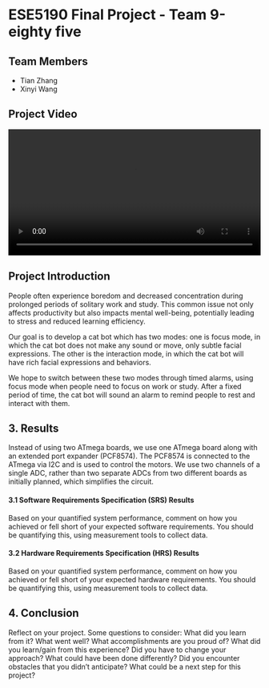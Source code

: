 # ESE5190 Final Project - Team 9-eighty five

## Team Members
- Tian Zhang
- Xinyi Wang

## Project Video
<div align="center">
  <video controls width="100%">
  <source src="./attachments/video_test.mov" type="video/mov">

</video>
</div>


## Project Introduction
  People often experience boredom and decreased concentration during prolonged periods of solitary work and study. This common issue not only affects productivity but also impacts mental well-being, potentially leading to stress and reduced learning efficiency.  

  Our goal is to develop a cat bot which has two modes: one is focus mode, in which the cat bot does not make any sound or move, only subtle facial expressions.
The other is the interaction mode, in which the cat bot will have rich facial expressions and behaviors.  

  We hope to switch between these two modes through timed alarms, using focus mode when people need to focus on work or study. After a fixed period of time, the cat bot will sound an alarm to remind people to rest and interact with them.  


## 3. Results

Instead of using two ATmega boards, we use one ATmega board along with an extended port expander (PCF8574). The PCF8574 is connected to the ATmega via I2C and is used to control the motors. We use two channels of a single ADC, rather than two separate ADCs from two different boards as initially planned, which simplifies the circuit.
  
#### 3.1 Software Requirements Specification (SRS) Results

Based on your quantified system performance, comment on how you achieved or fell short of your expected software requirements. You should be quantifying this, using measurement tools to collect data.

#### 3.2 Hardware Requirements Specification (HRS) Results

Based on your quantified system performance, comment on how you achieved or fell short of your expected hardware requirements. You should be quantifying this, using measurement tools to collect data.

## 4. Conclusion

Reflect on your project. Some questions to consider: What did you learn from it? What went well? What accomplishments are you proud of? What did you learn/gain from this experience? Did you have to change your approach? What could have been done differently? Did you encounter obstacles that you didn’t anticipate? What could be a next step for this project?



